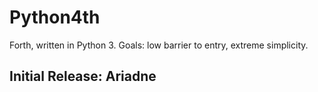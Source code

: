 # Python4th

Forth, written in Python 3. Goals: low barrier to entry, extreme simplicity.

## Initial Release: Ariadne
